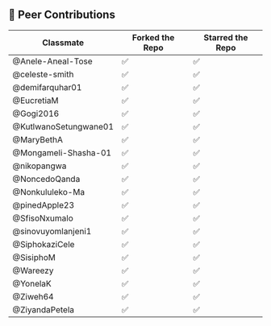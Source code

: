 ## 👥 Peer Contributions

| Classmate               | Forked the Repo | Starred the Repo |
|-------------------------|------------------|-------------------|
| @Anele-Aneal-Tose       | ✅               | ✅                |             
| @celeste-smith          | ✅               | ✅                |             
| @demifarquhar01         | ✅               | ✅                |             
| @EucretiaM              | ✅               | ✅                |             
| @Gogi2016               | ✅               | ✅                |             
| @KutlwanoSetungwane01   | ✅               | ✅                |             
| @MaryBethA              | ✅               | ✅                |             
| @Mongameli-Shasha-01    | ✅               | ✅                |            
| @nikopangwa             | ✅               | ✅                |             
| @NoncedoQanda           | ✅               | ✅                |             
| @Nonkululeko-Ma         | ✅               | ✅                |             
| @pinedApple23           | ✅               | ✅                |             
| @SfisoNxumalo           | ✅               | ✅                |             
| @sinovuyomlanjeni1      | ✅               | ✅                |             
| @SiphokaziCele          | ✅               | ✅                |             
| @SisiphoM               | ✅               | ✅                |             
| @Wareezy                | ✅               | ✅                |             
| @YonelaK                | ✅               | ✅                |             
| @Ziweh64                | ✅               | ✅                |             
| @ZiyandaPetela          | ✅               | ✅                |             
